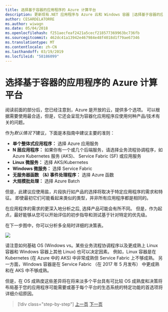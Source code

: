 ```yaml
---
title: 选择基于容器的应用程序的 Azure 计算平台
description: 更新现有.NET 应用程序与 Azure 云和 Windows 容器 |选择基于容器的应用程序的 Azure 计算平台
author: CESARDELATORRE
ms.author: wiwagn
ms.date: 05/04/2018
ms.openlocfilehash: f251aecfeaf2421a5cecf218577369963bc736fb
ms.sourcegitcommit: 462dc41a13942e467984e48f4018d1f79ae67346
ms.translationtype: MT
ms.contentlocale: zh-CN
ms.lasthandoff: 03/19/2019
ms.locfileid: "58186099"
---
```

# <a name="choosing-azure-compute-platforms-for-container-based-applications"></a>选择基于容器的应用程序的 Azure 计算平台

阅读前面的部分后，您已经注意到，Azure 是开放的云，提供多个选项。 可以根据需要使用最合适，但是，它还会呈现为容器化应用程序应使用何种产品/技术有关的问题。

作为*默认情况下*建议，下面是本指南中建议主要的准则：

- **单个整体式应用程序：** 选择 Azure 应用服务
- **N 层应用程序：** 如果你有一个或几个后端服务，请选择业务流程协调程序，如 Azure Kubernetes 服务 (AKS)、 Service Fabric (SF) 或应用服务
- **Linux 微服务：** 选择 AKS/Kubernetes
- **Windows 微服务：** 选择 Service Fabric
- **无服务器函数 （&) 事件处理程序：** 选择 Azure 函数
- **大规模批处理：** 选择 Azure Batch

但是，此建议应使用盐，片段执行如产品的选择将取决于特定应用程序的需求和特征。 即使最初它们可能看起来类似的类型，并非所有应用程序都是相同的。

在应用程序的需求的更深入地分析之后, 选择产品可能会有所不同。 但是，作为起点，最好能够从您可以开始评估的初步指导和测试基于针对特定的优先级。

在下一步图中，你可以分析多全局时详细的决策表。

![](./media/image8.5.png)

请注意如何基础 OS (Windows vs。某些业务流程协调程序以及更成熟上 Linux 容器和 Windows 容器上其他 Linux) 也可以决定因素。 例如，Linux 容器是在 Kubernetes (在 Azure 中的 AKS) 中非常成熟但 Service Fabric 上不够成熟。 另一方面，Windows 容器是在 Service Fabric （在 2017 年 5 月发布） 中更成熟和在 AKS 中不够成熟。

但是，在 OS 成熟度这些差异将在将来淡多个平台具有可比较 OS 成熟度和决策将布局基于您的应用程序可能需要或基于每个平台的生态系统的特定功能的首选项将详细介绍原因。

> [!div class="step-by-step"]
> [上一页](when-to-deploy-windows-containers-to-azure-container-service-kubernetes.md)
> [下一页](build-resilient-services-ready-for-the-cloud-embrace-transient-failures-in-the-cloud.md)
